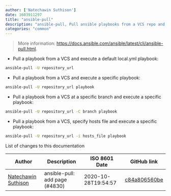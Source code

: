 ```yaml
---
author: ['Natechawin Suthison']
date: 1603911297
title: "ansible-pull"
description: "ansible-pull, Pull ansible playbooks from a VCS repo and executes them for the local host."
categories: "common"
---
```

> More information: <https://docs.ansible.com/ansible/latest/cli/ansible-pull.html>.

- Pull a playbook from a VCS and execute a default local.yml playbook:

```bash
ansible-pull -U repository_url
```

- Pull a playbook from a VCS and execute a specific playbook:

```bash
ansible-pull -U repository_url playbook
```

- Pull a playbook from a VCS at a specific branch and execute a specific playbook:

```bash
ansible-pull -U repository_url -C branch playbook
```

- Pull a playbook from a VCS, specify hosts file and execute a specific playbook:

```bash
ansible-pull -U repository_url -i hosts_file playbook
```
List of changes to this documentation


Author | Description | ISO 8601 Date | GitHub link
------|-----|-----|-----
[Natechawin Suthison](mailto:natechawin@gmail.com) | ansible-pull: add page (#4830) | 2020-10-28T19:54:57 | [c84a806560be](https://github.com/tldr-pages/tldr/commit/c84a806560bed06d584276071ffbc23c3e4780bc)

